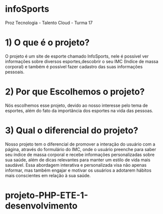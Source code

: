 # infoSports
Proz Tecnologia - Talento Cloud - Turma 17

# 1) O que é o projeto?

O projeto é um site de esporte chamado InfoSports, nele é possível ver informações sobre diversos esportes,descobrir o seu 
IMC (Indice de massa corporal) e também é possível fazer cadastro das suas informações pessoais.

# 2) Por que Escolhemos o projeto?

Nós escolhemos esse projeto, devido ao nosso interesse pelo tema de esportes, além do fato da importância dos esportes na vida das pessoas.

# 3) Qual o diferencial do projeto?

Nosso projeto tem o diferencial de promover a interação do usuário com a página, através do formulário do IMC, onde o usuário preenche 
para saber seu índice de massa corporal e recebe informações personalizadas sobre sua saúde, além de dicas relevantes para manter
um estilo de vida mais saudável. Essa abordagem interativa e personalizada visa não apenas informar, mas também engajar e motivar 
os usuários a adotarem hábitos mais conscientes em relação à sua saúde.
# projeto-PHP-ETE-1-desenvolvimento
